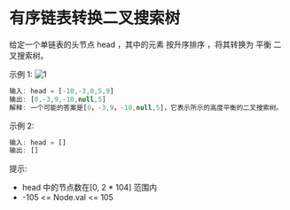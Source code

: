 # 有序链表转换二叉搜索树

给定一个单链表的头节点  head ，其中的元素 按升序排序 ，将其转换为
平衡
 二叉搜索树。

示例 1:
![1](https://assets.leetcode.com/uploads/2020/08/17/linked.jpg)

```js
输入: head = [-10,-3,0,5,9]
输出: [0,-3,9,-10,null,5]
解释: 一个可能的答案是[0，-3,9，-10,null,5]，它表示所示的高度平衡的二叉搜索树。
```

示例 2:

```js
输入: head = []
输出: []
```

提示:

- head 中的节点数在[0, 2 * 104] 范围内
- -105 <= Node.val <= 105
